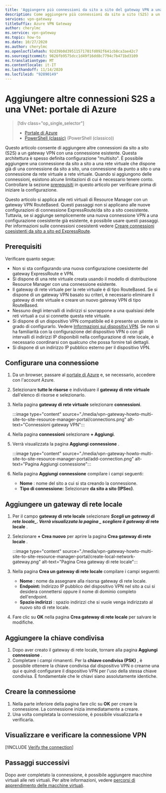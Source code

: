 ```yaml
---
title: 'Aggiungere più connessioni da sito a sito del gateway VPN a una VNet: portale di Azure'
description: Come aggiungere più connessioni da sito a sito (S2S) a un gateway VPN con una connessione esistente
services: vpn-gateway
titleSuffix: Azure VPN Gateway
author: cherylmc
ms.service: vpn-gateway
ms.topic: how-to
ms.date: 10/27/2020
ms.author: cherylmc
ms.openlocfilehash: 92d39b0d39511571701fd092f641cb8ca3ae42c7
ms.sourcegitcommit: 9826fb9575dcc1d49f16dd8c7794c7b471bd3109
ms.translationtype: MT
ms.contentlocale: it-IT
ms.lasthandoff: 11/14/2020
ms.locfileid: "92890149"
---
```

# <a name="add-additional-s2s-connections-to-a-vnet-azure-portal"></a>Aggiungere altre connessioni S2S a una VNet: portale di Azure

> [!div class="op_single_selector"]
> * [Portale di Azure](vpn-gateway-howto-multi-site-to-site-resource-manager-portal.md)
> * [PowerShell (classic)](vpn-gateway-multi-site.md) (PowerShell (classico))
>

Questo articolo consente di aggiungere altre connessioni da sito a sito (S2S) a un gateway VPN con una connessione esistente. Questa architettura è spesso definita configurazione "multisito". È possibile aggiungere una connessione da sito a sito a una rete virtuale che dispone già di una connessione da sito a sito, una connessione da punto a sito o una connessione da rete virtuale a rete virtuale. Quando si aggiungono delle connessioni, esistono alcune limitazioni di cui è necessario tenere conto. Controllare la sezione [prerequisiti](#before) in questo articolo per verificare prima di iniziare la configurazione.

Questo articolo si applica alle reti virtuali di Resource Manager con un gateway VPN RouteBased. Questi passaggi non si applicano alle nuove configurazioni di connessione ExpressRoute/da sito a sito coesistente. Tuttavia, se si aggiunge semplicemente una nuova connessione VPN a una configurazione coesistente già esistente, è possibile usare questi passaggi. Per informazioni sulle connessioni coesistenti vedere [Creare connessioni coesistenti da sito a sito ed ExpressRoute](../expressroute/expressroute-howto-coexist-resource-manager.md).

## <a name="prerequisites"></a><a name="before"></a>Prerequisiti

Verificare quanto segue:

* Non si sta configurando una nuova configurazione coesistente del gateway ExpressRoute e VPN.
* Si dispone di una rete virtuale creata usando il modello di distribuzione Resource Manager con una connessione esistente.
* Il gateway di rete virtuale per la rete virtuale è di tipo RouteBased. Se si dispone di un gateway VPN basato su criteri, è necessario eliminare il gateway di rete virtuale e creare un nuovo gateway VPN di tipo RouteBased.
* Nessuno degli intervalli di indirizzi si sovrappone a una qualsiasi delle reti virtuali a cui si connette questa rete virtuale.
* Si dispone di un dispositivo VPN compatibile ed è presente un utente in grado di configurarlo. Vedere [Informazioni sui dispositivi VPN](vpn-gateway-about-vpn-devices.md). Se non si ha familiarità con la configurazione del dispositivo VPN o con gli intervalli di indirizzi IP disponibili nella configurazione di rete locale, è necessario coordinarsi con qualcuno che possa fornire tali dettagli.
* Si dispone di un indirizzo IP pubblico esterno per il dispositivo VPN.

## <a name="configure-a-connection"></a><a name="configure"></a>Configurare una connessione

1. Da un browser, passare al [portale di Azure](https://portal.azure.com) e, se necessario, accedere con l'account Azure.
1. Selezionare **tutte le risorse** e individuare il **gateway di rete virtuale** dall'elenco di risorse e selezionarlo.
1. Nella pagina **gateway di rete virtuale** selezionare **connessioni**.

   :::image type="content" source="./media/vpn-gateway-howto-multi-site-to-site-resource-manager-portal/connections.png" alt-text="Connessioni gateway VPN":::
1. Nella pagina **connessioni** selezionare **+ Aggiungi**.
1. Verrà visualizzata la pagina **Aggiungi connessione** .

   :::image type="content" source="./media/vpn-gateway-howto-multi-site-to-site-resource-manager-portal/add-connection.png" alt-text="Pagina Aggiungi connessione":::
1. Nella pagina **Aggiungi connessione** compilare i campi seguenti:

   * **Nome** : nome del sito a cui si sta creando la connessione.
   * **Tipo di connessione:** Selezionare **da sito a sito (IPSec)**.

## <a name="add-a-local-network-gateway"></a><a name="local"></a>Aggiungere un gateway di rete locale

1. Per il campo **gateway di rete locale** selezionare **_Scegli un gateway di rete locale_*_. Verrà visualizzata la pagina _ scegliere il gateway di* rete locale** .
1. Selezionare **+ Crea nuovo** per aprire la pagina **Crea gateway di rete locale** .

   :::image type="content" source="./media/vpn-gateway-howto-multi-site-to-site-resource-manager-portal/create-local-network-gateway.png" alt-text="Pagina Crea gateway di rete locale":::
1. Nella pagina **Crea un gateway di rete locale** compilare i campi seguenti:

   * **Nome** : nome da assegnare alla risorsa gateway di rete locale.
   * **Endpoint:** Indirizzo IP pubblico del dispositivo VPN nel sito a cui si desidera connettersi oppure il nome di dominio completo dell'endpoint.
   * **Spazio indirizzi** : spazio indirizzi che si vuole venga indirizzato al nuovo sito di rete locale.
1. Fare clic su **OK** nella pagina **Crea gateway di rete locale** per salvare le modifiche.

## <a name="add-the-shared-key"></a><a name="part3"></a>Aggiungere la chiave condivisa

1. Dopo aver creato il gateway di rete locale, tornare alla pagina **Aggiungi connessione** .
1. Completare i campi rimanenti. Per la **chiave condivisa (PSK)** , è possibile ottenere la chiave condivisa dal dispositivo VPN o crearne una qui e quindi configurare il dispositivo VPN per l'uso della stessa chiave condivisa. È fondamentale che le chiavi siano assolutamente identiche.

## <a name="create-the-connection"></a><a name="create"></a>Creare la connessione

1. Nella parte inferiore della pagina fare clic su **OK** per creare la connessione. La connessione inizia immediatamente a creare.
1. Una volta completata la connessione, è possibile visualizzarla e verificarla.

## <a name="view-and-verify-the-vpn-connection"></a><a name="verify"></a>Visualizzare e verificare la connessione VPN

[!INCLUDE [Verify the connection](../../includes/vpn-gateway-verify-connection-portal-include.md)]

## <a name="next-steps"></a>Passaggi successivi

Dopo aver completato la connessione, è possibile aggiungere macchine virtuali alle reti virtuali. Per altre informazioni, vedere [percorsi di apprendimento delle macchine virtuali](/learn/paths/deploy-a-website-with-azure-virtual-machines/).
